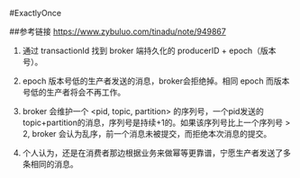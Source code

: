 #ExactlyOnce

##参考链接
https://www.zybuluo.com/tinadu/note/949867

1. 通过 transactionId 找到 broker 端持久化的 producerID + epoch（版本号）。
2. epoch 版本号低的生产者发送的消息，broker会拒绝掉。相同 epoch 而版本号低的生产者将会不再工作。
3. broker 会维护一个 <pid, topic, partition> 的序列号，一个pid发送的 topic+partition的消息，序列号是持续+1的。如果该序列号比上一个序列号 > 2,
    broker 会认为乱序，前一个消息未被提交，而拒绝本次消息的提交。

4. 个人认为，还是在消费者那边根据业务来做幂等更靠谱，宁愿生产者发送了多条相同的消息。
